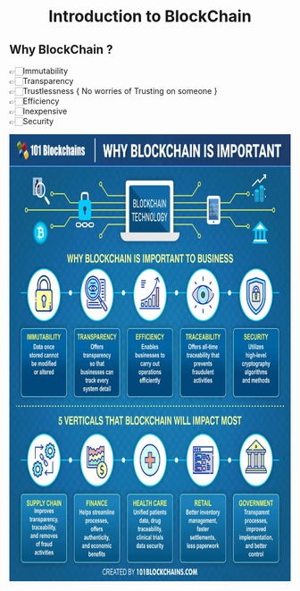 <div align = "center">
<h1 >Introduction to BlockChain</h1>
</div>

## Why BlockChain ?

👉🏻Immutability <br>
👉🏻Transparency <br>
👉🏻Trustlessness { No worries of Trusting on someone }<br>
👉🏻Efficiency<br>
👉🏻Inexpensive<br>
👉🏻Security<br>
<div align="center">
<img width="100%" height = "800px" src="https://github.com/RahulSoni0/BlockChain/blob/main/Images/Why-Blockchain-is-important.jpg.webp" alt="cover" />
</div>


